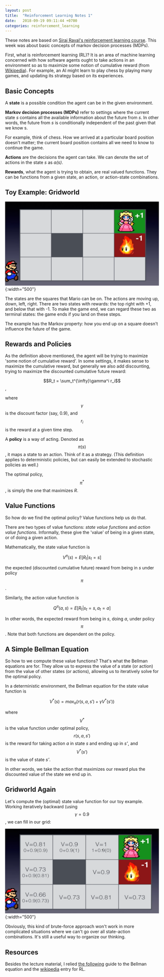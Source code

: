 ```yaml
---
layout: post
title:  "Reinforcement Learning Notes 1"
date:   2018-09-19 09:11:44 +0700
categories: reinforcement_learning
---
```


These notes are based on [Siraj Raval's reinforcement learning course](https://www.youtube.com/watch?v=fRmZck1Dakc). This week was about basic concepts of markov decision processes (MDPs).

First, what is reinforcement learning (RL)? It is an area of machine learning concerned with how software agents ought to take actions in an environment so as to maximize some notion of cumulative reward (from [Wikipedia](https://en.wikipedia.org/wiki/Reinforcement_learning)). For example, an AI might learn to play chess by playing many games, and updating its strategy based on its experiences.

## Basic Concepts

A **state** is a possible condition the agent can be in the given environment.

**Markov decision processes (MDPs)** refer to settings where the current state *s* contains all the available information about the future from *s*. In other words, the future from *s* is conditionally independent of the past given that we know s. 

For example, think of chess. How we arrived at a particular board position doesn't matter; the current board position contains all we need to know to continue the game.

**Actions** are the decisions the agent can take. We can denote the set of actions in the state *s* as *a(s)*.

**Rewards**, what the agent is trying to obtain, are real valued functions. They can be functions from a given state, an action, or action-state combinations. 

## Toy Example: Gridworld

![](/assets/img/rl_mario){:width="500"}


The states are the squares that Mario can be on. The actions are moving up, down, left, right. There are two states with rewards: the top right with +1, and below that with -1. To make the game end, we can regard these two as terminal states: the game ends if you land on these steps.

The example has the Markov property: how you end up on a square doesn't influence the future of the game.

## Rewards and Policies

As the definition above mentioned, the agent will be trying to maximize 'some notion of cumulative reward'. In some settings, it makes sense to maximize the cumulative reward, but generally we also add discounting, trying to maximize the discounted cumulative future reward:

$$R_t = \sum_t^{\infty}\gamma^i r_i$$,

where $$\gamma$$ is the discount factor (say, 0.9), and $$r_i$$ is the reward at a given time step.

A **policy** is a way of acting. Denoted as $$\pi(s)$$, it maps a state to an action. Think of it as a strategy. (This definition applies to deterministic policies, but can easily be extended to stochastic policies as well.)

The optimal policy, $$\pi^*$$, is simply the one that maximizes *R*.

## Value Functions

So how do we find the optimal policy? Value functions help us do that.

There are two types of value functions: *state value functions* and *action value functions*. Informally, these give the 'value' of being in a given state, or of doing a given action.

Mathematically, the state value function is

$$V^{\pi}(s) = E[R_t | s_t = s]$$

the expected (discounted cumulative future) reward from being in *s* under policy $$\pi$$. 

Similarly, the action value function is

$$ Q^{\pi}(a, s) = E[R_t | s_t = s, a_t = a]$$

In other words, the expected reward from being in *s*, doing *a*, under policy $$\pi$$. Note that both functions are dependent on the policy.

## A Simple Bellman Equation

So how to we compute these value functions? That's what the Bellman equations are for. They allow us to express the value of a state (or action) from the value of other states (or actions), allowing us to iteratively solve for the optimal policy. 

In a deterministic environment, the Bellman equation for the state value function is

$$ V^*(s) = max_a(r(s, a, s') + \gamma V^*(s')) $$

where $$V^*$$ is the value function under optimal policy, $$r(s, a, s')$$ is the reward for taking action *a* in state *s* and ending up in *s'*, and $$V^*(s')$$ is the value of state *s'*.

In other words, we take the action that maximizes our reward plus the discounted value of the state we end up in.

## Gridworld Again

Let's compute the (optimal) state value function for our toy example. Working iteratively backward (using $$\gamma = 0.9$$, we can fill in our grid:

![](/assets/img/rl_mario_sol){:width="500"}

Obviously, this kind of brute-force approach won't work in more complicated situations where we can't go over all state-action combinations. It's still a useful way to organize our thinking.

## Resources

Besides the lecture material, I relied [the following](https://joshgreaves.com/reinforcement-learning/understanding-rl-the-bellman-equations/) guide to the Bellman equation and the [wikipedia](https://en.wikipedia.org/wiki/Reinforcement_learning) entry for RL.
